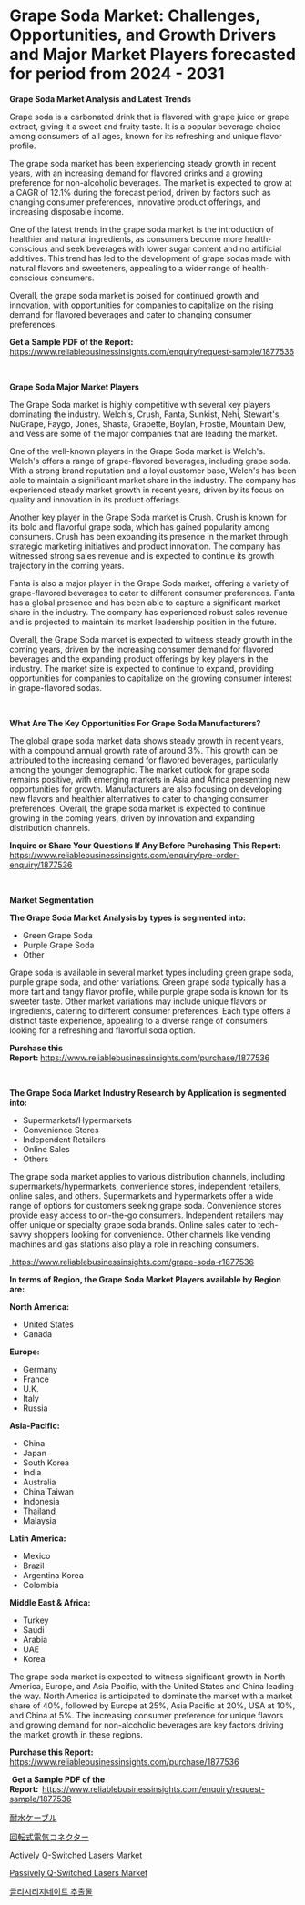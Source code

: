 <p><h1>Grape Soda Market: Challenges, Opportunities, and Growth Drivers and Major Market Players forecasted for period from 2024 - 2031</h1></p><p><strong>Grape Soda Market Analysis and Latest Trends</strong></p>
<p><p>Grape soda is a carbonated drink that is flavored with grape juice or grape extract, giving it a sweet and fruity taste. It is a popular beverage choice among consumers of all ages, known for its refreshing and unique flavor profile.</p><p>The grape soda market has been experiencing steady growth in recent years, with an increasing demand for flavored drinks and a growing preference for non-alcoholic beverages. The market is expected to grow at a CAGR of 12.1% during the forecast period, driven by factors such as changing consumer preferences, innovative product offerings, and increasing disposable income.</p><p>One of the latest trends in the grape soda market is the introduction of healthier and natural ingredients, as consumers become more health-conscious and seek beverages with lower sugar content and no artificial additives. This trend has led to the development of grape sodas made with natural flavors and sweeteners, appealing to a wider range of health-conscious consumers.</p><p>Overall, the grape soda market is poised for continued growth and innovation, with opportunities for companies to capitalize on the rising demand for flavored beverages and cater to changing consumer preferences.</p></p>
<p><strong>Get a Sample PDF of the Report:&nbsp;</strong> <a href="https://www.reliablebusinessinsights.com/enquiry/request-sample/1877536">https://www.reliablebusinessinsights.com/enquiry/request-sample/1877536</a></p>
<p>&nbsp;</p>
<p><strong>Grape Soda Major Market Players</strong></p>
<p><p>The Grape Soda market is highly competitive with several key players dominating the industry. Welch's, Crush, Fanta, Sunkist, Nehi, Stewart's, NuGrape, Faygo, Jones, Shasta, Grapette, Boylan, Frostie, Mountain Dew, and Vess are some of the major companies that are leading the market.</p><p>One of the well-known players in the Grape Soda market is Welch's. Welch's offers a range of grape-flavored beverages, including grape soda. With a strong brand reputation and a loyal customer base, Welch's has been able to maintain a significant market share in the industry. The company has experienced steady market growth in recent years, driven by its focus on quality and innovation in its product offerings.</p><p>Another key player in the Grape Soda market is Crush. Crush is known for its bold and flavorful grape soda, which has gained popularity among consumers. Crush has been expanding its presence in the market through strategic marketing initiatives and product innovation. The company has witnessed strong sales revenue and is expected to continue its growth trajectory in the coming years.</p><p>Fanta is also a major player in the Grape Soda market, offering a variety of grape-flavored beverages to cater to different consumer preferences. Fanta has a global presence and has been able to capture a significant market share in the industry. The company has experienced robust sales revenue and is projected to maintain its market leadership position in the future.</p><p>Overall, the Grape Soda market is expected to witness steady growth in the coming years, driven by the increasing consumer demand for flavored beverages and the expanding product offerings by key players in the industry. The market size is expected to continue to expand, providing opportunities for companies to capitalize on the growing consumer interest in grape-flavored sodas.</p></p>
<p>&nbsp;</p>
<p><strong>What Are The Key Opportunities For Grape Soda Manufacturers?</strong></p>
<p><p>The global grape soda market data shows steady growth in recent years, with a compound annual growth rate of around 3%. This growth can be attributed to the increasing demand for flavored beverages, particularly among the younger demographic. The market outlook for grape soda remains positive, with emerging markets in Asia and Africa presenting new opportunities for growth. Manufacturers are also focusing on developing new flavors and healthier alternatives to cater to changing consumer preferences. Overall, the grape soda market is expected to continue growing in the coming years, driven by innovation and expanding distribution channels.</p></p>
<p><strong>Inquire or Share Your Questions If Any Before Purchasing This Report:</strong> <a href="https://www.reliablebusinessinsights.com/enquiry/pre-order-enquiry/1877536">https://www.reliablebusinessinsights.com/enquiry/pre-order-enquiry/1877536</a></p>
<p>&nbsp;</p>
<p><strong>Market Segmentation</strong></p>
<p><strong>The Grape Soda Market Analysis by types is segmented into:</strong></p>
<p><ul><li>Green Grape Soda</li><li>Purple Grape Soda</li><li>Other</li></ul></p>
<p><p>Grape soda is available in several market types including green grape soda, purple grape soda, and other variations. Green grape soda typically has a more tart and tangy flavor profile, while purple grape soda is known for its sweeter taste. Other market variations may include unique flavors or ingredients, catering to different consumer preferences. Each type offers a distinct taste experience, appealing to a diverse range of consumers looking for a refreshing and flavorful soda option.</p></p>
<p><strong>Purchase this Report:&nbsp;</strong><a href="https://www.reliablebusinessinsights.com/purchase/1877536">https://www.reliablebusinessinsights.com/purchase/1877536</a></p>
<p>&nbsp;</p>
<p><strong>The Grape Soda Market Industry Research by Application is segmented into:</strong></p>
<p><ul><li>Supermarkets/Hypermarkets</li><li>Convenience Stores</li><li>Independent Retailers</li><li>Online Sales</li><li>Others</li></ul></p>
<p><p>The grape soda market applies to various distribution channels, including supermarkets/hypermarkets, convenience stores, independent retailers, online sales, and others. Supermarkets and hypermarkets offer a wide range of options for customers seeking grape soda. Convenience stores provide easy access to on-the-go consumers. Independent retailers may offer unique or specialty grape soda brands. Online sales cater to tech-savvy shoppers looking for convenience. Other channels like vending machines and gas stations also play a role in reaching consumers.</p></p>
<p><a href="https://www.reliablebusinessinsights.com/grape-soda-r1877536">&nbsp;https://www.reliablebusinessinsights.com/grape-soda-r1877536</a></p>
<p><strong>In terms of Region, the Grape Soda Market Players available by Region are:</strong></p>
<p>
    <p> <strong> North America: </strong>
        <ul>
            <li>United States</li>
            <li>Canada</li>
        </ul>
        </p> 
    <p> <strong> Europe: </strong>
        <ul>
            <li>Germany</li>
            <li>France</li>
            <li>U.K.</li>
            <li>Italy</li>
            <li>Russia</li>
        </ul>
        </p> 
    <p> <strong> Asia-Pacific: </strong>
        <ul>
            <li>China</li>
            <li>Japan</li>
            <li>South Korea</li>
            <li>India</li>
            <li>Australia</li>
            <li>China Taiwan</li>
            <li>Indonesia</li>
            <li>Thailand</li>
            <li>Malaysia</li>
        </ul>
        </p> 
    <p> <strong> Latin America: </strong>
        <ul>
            <li>Mexico</li>
            <li>Brazil</li>
            <li>Argentina Korea</li>
            <li>Colombia</li>
        </ul>
        </p> 
    <p> <strong> Middle East & Africa: </strong>
        <ul>
            <li>Turkey</li>
            <li>Saudi</li>
            <li>Arabia</li>
            <li>UAE</li>
            <li>Korea</li>
        </ul>
    </p>
    </p>
<p><p>The grape soda market is expected to witness significant growth in North America, Europe, and Asia Pacific, with the United States and China leading the way. North America is anticipated to dominate the market with a market share of 40%, followed by Europe at 25%, Asia Pacific at 20%, USA at 10%, and China at 5%. The increasing consumer preference for unique flavors and growing demand for non-alcoholic beverages are key factors driving the market growth in these regions.</p></p>
<p><strong>Purchase this Report: </strong><a href="https://www.reliablebusinessinsights.com/purchase/1877536">https://www.reliablebusinessinsights.com/purchase/1877536</a></p>
<p>&nbsp;<strong>Get a Sample PDF of the Report:&nbsp;&nbsp;</strong><a href="https://www.reliablebusinessinsights.com/enquiry/request-sample/1877536">https://www.reliablebusinessinsights.com/enquiry/request-sample/1877536</a></p>
<p><strong></strong></p>
<p><p><a href="https://github.com/hardee896/Market-Research-Report-List-1/blob/main/7158279150465.md">耐水ケーブル</a></p><p><a href="https://github.com/ReyesKohler20231/Market-Research-Report-List-2/blob/main/5459730150464.md">回転式電気コネクター</a></p><p><a href="https://github.com/kaiserrayhan25/Market-Research-Report-List-1/blob/main/actively-q-switched-lasers-market.md">Actively Q-Switched Lasers Market</a></p><p><a href="https://github.com/sowravmitra0/Market-Research-Report-List-1/blob/main/passively-q-switched-lasers-market.md">Passively Q-Switched Lasers Market</a></p><p><a href="https://github.com/vsr06p4p49/Market-Research-Report-List-2/blob/main/5177394160402.md">글리시리지네이트 추출물</a></p></p>